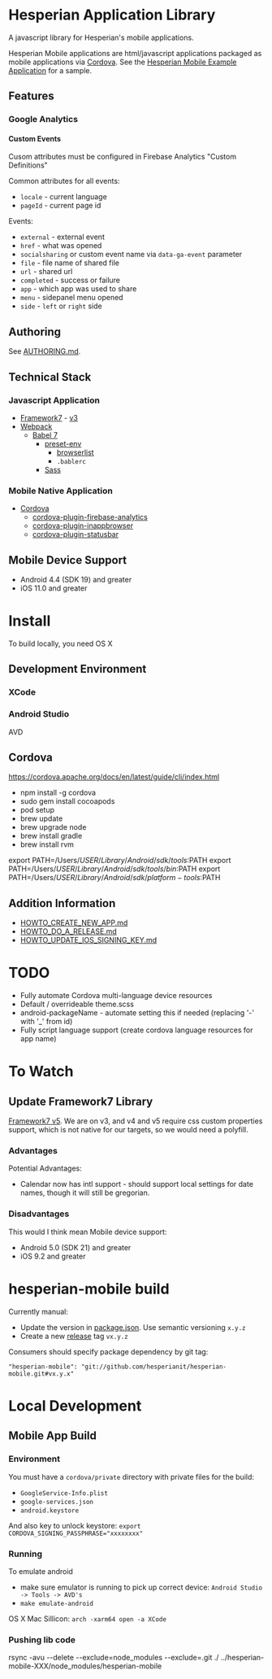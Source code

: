 # Hesperian Application Library

A javascript library for Hesperian's mobile applications.

Hesperian Mobile applications are html/javascript applications packaged as mobile applications via [Cordova](https://cordova.apache.org/). See the [Hesperian Mobile Example Application](https://github.com/hesperianit/hesperian-mobile-example) for a sample.

## Features

### Google Analytics

#### Custom Events

Cusom attributes must be configured in Firebase Analytics "Custom Definitions"

Common attributes for all events:
* `locale` - current language
* `pageId` - current page id

Events:
* `external` - external event
 * `href` - what was opened
* `socialsharing` or custom event name via `data-ga-event` parameter
 * `file` - file name of shared file
 * `url` - shared url
 * `completed` - success or failure
 * `app` - which app was used to share
* `menu` - sidepanel menu opened
 * `side` - `left` or `right` side

## Authoring

See [AUTHORING.md](docs/AUTHORING.md).

## Technical Stack

### Javascript Application

* [Framework7](https://framework7.io/) - [v3](https://v3.framework7.io/)
* [Webpack](https://webpack.js.org/)
  * [Babel 7](https://babeljs.io/)
    * [preset-env](https://babeljs.io/docs/en/babel-preset-env)
      * [browserlist](https://github.com/browserslist/browserslist)
      * `.bablerc`
    * [Sass](https://sass-lang.com/)


### Mobile Native Application

 * [Cordova](https://cordova.apache.org/)
   * [cordova-plugin-firebase-analytics](https://github.com/chemerisuk/cordova-plugin-firebase-analytics)
   * [cordova-plugin-inappbrowser](https://cordova.apache.org/docs/en/latest/reference/cordova-plugin-inappbrowser/)
   * [cordova-plugin-statusbar](https://github.com/apache/cordova-plugin-statusbar)

## Mobile Device Support

* Android 4.4 (SDK 19) and greater
* iOS 11.0 and greater

# Install

To build locally, you need OS X

## Development Environment
### XCode

### Android Studio
AVD

## Cordova

https://cordova.apache.org/docs/en/latest/guide/cli/index.html

* npm install -g cordova
* sudo gem install cocoapods
* pod setup
* brew update
* brew upgrade node
* brew install gradle
* brew install rvm

export PATH=/Users/$USER/Library/Android/sdk/tools:$PATH
export PATH=/Users/$USER/Library/Android/sdk/tools/bin:$PATH
export PATH=/Users/$USER/Library/Android/sdk/platform-tools:$PATH

## Addition Information

* [HOWTO_CREATE_NEW_APP.md](docs/HOWTO_CREATE_NEW_APP.md)
* [HOWTO_DO_A_RELEASE.md](docs/HOWTO_DO_A_RELEASE.md)
* [HOWTO_UPDATE_IOS_SIGNING_KEY.md](docs/HOWTO_UPDATE_IOS_SIGNING_KEY.md)


# TODO

* Fully automate Cordova multi-language device resources
* Default / overrideable theme.scss
* android-packageName - automate setting this if needed (replacing '-' with '_' from id)
* Fully script language support (create cordova language resources for app name)

# To Watch

## Update Framework7 Library

[Framework7 v5](https://blog.framework7.io/framework7-v5-679176716faa). We are on v3, and v4 and v5 require css custom properties support, which is not native for our targets, so we would need a polyfill.

### Advantages

Potential Advantages:
* Calendar now has intl support - should support local settings for date names, though it will still be gregorian.

### Disadvantages

This would I think mean Mobile device support:
* Android 5.0 (SDK 21) and greater
* iOS 9.2 and greater

##

# hesperian-mobile build

Currently manual:

* Update the version in [package.json](package.json). Use semantic versioning `x.y.z`
* Create a new [release](https://github.com/hesperianit/hesperian-mobile/releases) tag `vx.y.z`

Consumers should specify package dependency by git tag:

`"hesperian-mobile": "git://github.com/hesperianit/hesperian-mobile.git#vx.y.x"`


# Local Development

## Mobile App Build

### Environment

You must have a `cordova/private` directory with private files for the build:
* `GoogleService-Info.plist`
* `google-services.json`
* `android.keystore`

And also key to unlock keystore:
`export CORDOVA_SIGNING_PASSPHRASE="xxxxxxxx"`

### Running

To emulate android
* make sure emulator is running to pick up correct device: `Android Studio -> Tools -> AVD's`
* `make emulate-android`

OS X Mac Sillicon:
`arch -xarm64 open -a XCode`

### Pushing lib code

rsync -avu --delete --exclude=node_modules --exclude=.git ./ ../hesperian-mobile-XXX/node_modules/hesperian-mobile
